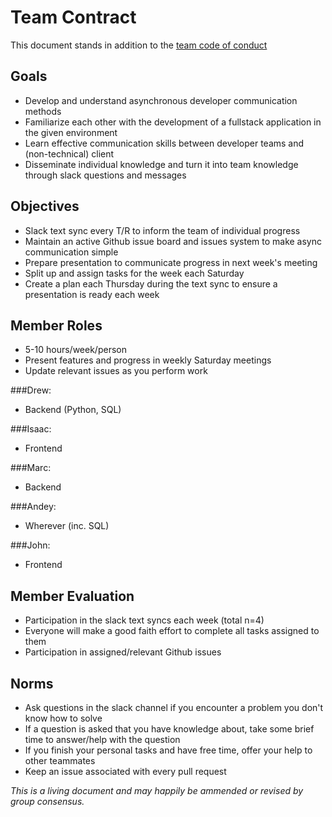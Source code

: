 # Team Contract

This document stands in addition to the [team code of conduct](https://www.dropbox.com/s/idm0y1f0qysjcrr/CM6223%20-%201%20-%20Daily%20Diary%20-%20CUESIP%20Code%20Of%20Conduct.pdf?dl=0)

## Goals

- Develop and understand asynchronous developer communication methods
- Familiarize each other with the development of a fullstack application in the given environment
- Learn effective communication skills between developer teams and (non-technical) client
- Disseminate individual knowledge and turn it into team knowledge through slack questions and messages

## Objectives

- Slack text sync every T/R to inform the team of individual progress
- Maintain an active Github issue board and issues system to make async communication simple
- Prepare presentation to communicate progress in next week's meeting
- Split up and assign tasks for the week each Saturday
- Create a plan each Thursday during the text sync to ensure a presentation is ready each week

## Member Roles

- 5-10 hours/week/person
- Present features and progress in weekly Saturday meetings
- Update relevant issues as you perform work

###Drew:
- Backend (Python, SQL)

###Isaac:
- Frontend

###Marc:
- Backend

###Andey:
- Wherever (inc. SQL)

###John:
- Frontend

## Member Evaluation

- Participation in the slack text syncs each week (total n=4)
- Everyone will make a good faith effort to complete all tasks assigned to them
- Participation in assigned/relevant Github issues

## Norms

- Ask questions in the slack channel if you encounter a problem you don't know how to solve
- If a question is asked that you have knowledge about, take some brief time to answer/help with the question
- If you finish your personal tasks and have free time, offer your help to other teammates
- Keep an issue associated with every pull request


*This is a living document and may happily be ammended or revised by group consensus.*
